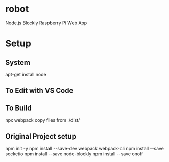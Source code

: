 # robot
Node.js Blockly Raspberry Pi Web App


# Setup 
## System
apt-get install node

## To Edit with VS Code

## To Build 
npx webpack
copy files from ./dist/

## Original Project setup
npm init -y
npm install --save-dev webpack webpack-cli
npm install --save socketio
npm install --save node-blockly
npm install --save onoff
